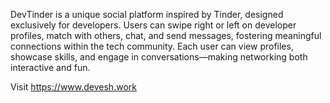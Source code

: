 DevTinder is a unique social platform inspired by Tinder, designed exclusively for developers. Users can swipe right or left on developer profiles, match with others, chat, and send messages, fostering meaningful connections within the tech community. Each user can view profiles, showcase skills, and engage in conversations—making networking both interactive and fun.

Visit https://www.devesh.work
